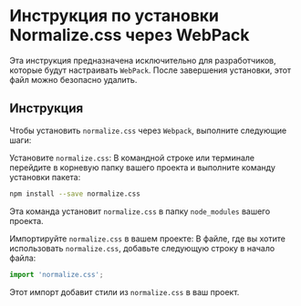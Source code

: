 # Инструкция по установки Normalize.css через WebPack

Эта инструкция предназначена исключительно для разработчиков, которые будут настраивать `WebPack`. После завершения установки, этот файл можно безопасно удалить.

## Инструкция

Чтобы установить `normalize.css` через `Webpack`, выполните следующие шаги:

Установите `normalize.css`: В командной строке или терминале перейдите в корневую папку вашего проекта и выполните команду установки пакета:

```bash
npm install --save normalize.css
```

Эта команда установит `normalize.css` в папку `node_modules` вашего проекта.

Импортируйте `normalize.css` в вашем проекте: В файле, где вы хотите использовать `normalize.css`, добавьте следующую строку в начало файла:

```js
import 'normalize.css';
```

Этот импорт добавит стили из `normalize.css` в ваш проект.
